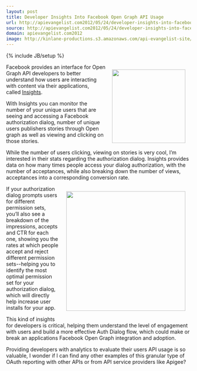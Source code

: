 ```yaml
---
layout: post
title: Developer Insights Into Facebook Open Graph API Usage
url: http://apievangelist.com2012/05/24/developer-insights-into-facebook-open-graph-api-usage/
source: http://apievangelist.com2012/05/24/developer-insights-into-facebook-open-graph-api-usage/
domain: apievangelist.com2012
image: http://kinlane-productions.s3.amazonaws.com/api-evangelist-site/blog/facebook-insights-auth.png
---
```

{% include JB/setup %}
<p><img style="padding: 15px;" src="http://kinlane-productions.s3.amazonaws.com/facebook/Facebook-Developer.png" alt="" width="200" align="right" /></p>
<p>Facebook provides an interface for Open Graph API developers to better understand how users are interacting with content via their applications, called&nbsp;<a title="Insights" href="http://www.facebook.com/help/search/?q=insights">Insights</a>.</p>
<p>With Insights you can monitor the number of your unique users that are seeing and accessing a Facebook authorization dialog, number of unique users publishers stories through Open graph as well as viewing and clicking on those stories.</p>
<p>While the number of users clicking, viewing on stories is very cool, I&rsquo;m interested in their stats regarding the authorization dialog.  Insights provides data on how many times people access your dialog authorization, with the number of acceptances, while also breaking down the number of views, acceptances into a corresponding conversion rate.</p>
<p><img style="padding: 15px;" src="http://kinlane-productions.s3.amazonaws.com/facebook/facebook-insights-auth.png" alt="" width="325" align="right" /></p>
<p>If your authorization dialog prompts users for different permission sets, you&rsquo;ll also see a breakdown of the impressions, accepts and CTR for each one, showing you the rates at which people accept and reject different permission sets--helping you to identify the most optimal permission set for your authorization dialog, which will directly help increase user installs for your app.</p>
<p>This kind of insights for developers is critical, helping them understand the level of engagement with users and build a more effective Auth Dialog flow, which could make or break an applications Facebook Open Graph integration and adoption.</p>
<p>Providing developers with analytics to evaluate their users API usage is so valuable, I wonder if I can find any other examples of this granular type of OAuth reporting with other APIs or from API service providers like Apigee?</p>
